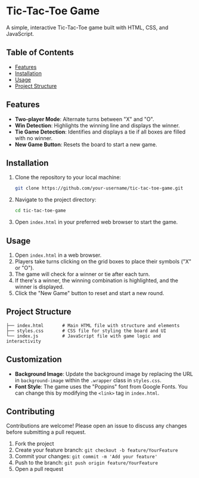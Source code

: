 
# Tic-Tac-Toe Game

A simple, interactive Tic-Tac-Toe game built with HTML, CSS, and JavaScript.



## Table of Contents

- [Features](#features)
- [Installation](#installation)
- [Usage](#usage)
- [Project Structure](#project-structure)

## Features

- **Two-player Mode**: Alternate turns between "X" and "O".
- **Win Detection**: Highlights the winning line and displays the winner.
- **Tie Game Detection**: Identifies and displays a tie if all boxes are filled with no winner.
- **New Game Button**: Resets the board to start a new game.

## Installation

1. Clone the repository to your local machine:

   ```bash
   git clone https://github.com/your-username/tic-tac-toe-game.git
   ```

2. Navigate to the project directory:

   ```bash
   cd tic-tac-toe-game
   ```

3. Open `index.html` in your preferred web browser to start the game.

## Usage

1. Open `index.html` in a web browser.
2. Players take turns clicking on the grid boxes to place their symbols ("X" or "O").
3. The game will check for a winner or tie after each turn.
4. If there's a winner, the winning combination is highlighted, and the winner is displayed.
5. Click the "New Game" button to reset and start a new round.

## Project Structure

```plaintext
├── index.html       # Main HTML file with structure and elements
├── styles.css       # CSS file for styling the board and UI
└── index.js         # JavaScript file with game logic and interactivity
```

## Customization

- **Background Image**: Update the background image by replacing the URL in `background-image` within the `.wrapper` class in `styles.css`.
- **Font Style**: The game uses the "Poppins" font from Google Fonts. You can change this by modifying the `<link>` tag in `index.html`.

## Contributing

Contributions are welcome! Please open an issue to discuss any changes before submitting a pull request.

1. Fork the project
2. Create your feature branch: `git checkout -b feature/YourFeature`
3. Commit your changes: `git commit -m 'Add your feature'`
4. Push to the branch: `git push origin feature/YourFeature`
5. Open a pull request

